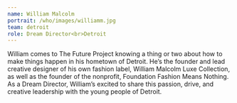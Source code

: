 ```yaml
---
name: William Malcolm
portrait: /who/images/williamm.jpg
team: detroit
role: Dream Director<br>Detroit
---
```


William comes to The Future Project knowing a thing or two about how to make things happen in his hometown of Detroit. He’s the founder and lead creative designer of his own fashion label, William Malcolm Luxe Collection, as well as the founder of the nonprofit, Foundation Fashion Means Nothing. As a Dream Director, William’s excited to share this passion, drive, and creative leadership with the young people of Detroit.